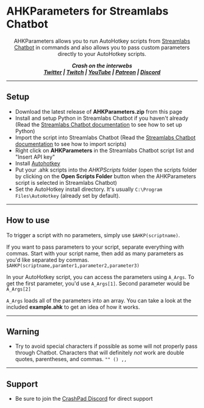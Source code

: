 # AHKParameters for Streamlabs Chatbot

<p align="center">AHKParameters allows you to run AutoHotkey scripts from <a href="https://streamlabs.com/chatbot">Streamlabs Chatbot</a> in commands and also allows you to pass custom parameters directly to your AutoHotkey scripts.</p>

<p align="center"><i><b>
  Crash on the interwebs<br>
  <a href="https://twitter.com/CrashKoeck">Twitter</a> |
  <a href="https://twitch.tv/CrashKoeck">Twitch</a> |
  <a href="https://youtube.com/Crashkoeck">YouTube</a> |
  <a href="https://patreon.com/Crashkoeck">Patreon</a> |
  <a href="https://discord.gg/zyS2jbJ">Discord</a>
</b></i></p>

***

## Setup
- Download the latest release of <b>AHKParameters.zip</b> from this page
- Install and setup Python in Streamlabs Chatbot if you haven't already (Read the <a href="https://cdn.streamlabs.com/chatbot/Documentation_Twitch.pdf">Streamlabs Chatbot documentation</a> to see how to set up Python)
- Import the script into Streamlabs Chatbot (Read the <a href="https://cdn.streamlabs.com/chatbot/Documentation_Twitch.pdf">Streamlabs Chatbot documentation</a> to see how to import scripts)
- Right click on <b>AHKParameters</b> in the Streamlabs Chatbot script list and "Insert API key"
- Install <a href="https://www.autohotkey.com/">Autohotkey</a>
- Put your .ahk scripts into the <i>AHKPScripts</i> folder (open the scripts folder by clicking on the <b>Open Scripts Folder</b> button when the AHKParameters script is selected in Streamlabs Chatbot)
- Set the AutoHotkey install directory. It's usually ```C:\Program Files\AutoHotkey``` (already set by default).

***

## How to use
To trigger a script with no parameters, simply use ```$AHKP(scriptname)```. 

If you want to pass parameters to your script, separate everything with
commas. Start with your script name, then add as many parameters as you'd
like separated by commas.
```$AHKP(scriptname,paramter1,parameter2,parameter3)```

In your AutoHotkey script, you can access the parameters using ```A_Args```.
To get the first parameter, you'd use ```A_Args[1]```. Second parameter would be ```A_Args[2]```
	
```A_Args``` loads all of the parameters into an array. You can take a look at
the included <b>example.ahk</b> to get an idea of how it works.

***

## Warning
- Try to avoid special characters if possible as some will not properly pass
through Chatbot. Characters that will definitely <i>not</i> work are double quotes,
parentheses, and commas. ```"" () ,,```

***

## Support
- Be sure to join the <a href="https://discord.gg/zyS2jbJ">CrashPad Discord</a> for direct support
